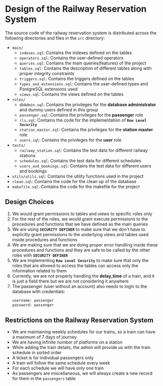# Design of the Railway Reservation System

The source code of the railway reservation system is distributed across the following directories and files in the `src` directory:

-   `main/`
    -   `indexes.sql`: Contains the indexes defined on the tables
    -   `operators.sql`: Contains the user-defined operators
    -   `queries.sql`: Contains the main queries(features) of the project
    -   `tables.sql`: Contains the description of different tables along with proper integrity constraints
    -   `triggers.sql`: Contains the triggers defined on the tables
    -   `types_and_extensions.sql`: Contains the user-defined types and PostgreSQL extensions used
    -   `views.sql`: Contains the views defined on the tables
-   `roles/`
    -   `dbAdmin.sql`: Contains the privileges for the **database administrator** and dummy users defined in this group
    -   `passenger.sql`: Contains the privileges for the **passenger** role
    -   `rls.sql`: Contains the code for the implementation of **`Row Level Security`**
    -   `station_master.sql`: Contains the privileges for the **station master** role
    -   `users.sql`: Contains the privileges for the **user** role
-   `tests/`
    -   `railway_station.sql`: Contains the test data for different railway stations
    -   `schedules.sql`: Contains the test data for different schedules
    -   `users_and_bookings.sql`: Contains the test data for different users and bookings
-   `utils/utils.sql`: Contains the utility functions used in the project
-   `clean.sql`: Contains the code for the clean up of the database
-   `makefile.sql`: Contains the code for the makefile for the project

## Design Choices

1. We would grant permissions to tables and views to specific roles only
2. For the rest of the roles, we would grant execute permissions to the procedures and functions that we have defined as the main queries
3. We are using **`SECURITY DEFINER`** to make sure that we don't have to explicitly grant permissions to the underlying views and tables used inside procedures and functions
4. We are making sure that we are doing proper error handling inside these procedures and functions and they are safe to be called by the other roles with **`SECURITY DEFINER`**
5. We are implementing **`Row Level Security`** to make sure that only the roles that are allowed to access the tables can access only the information related to them
6. Currently, we are not properly handling the **delay_time** of a train, and it is just a field there but we are not considering it anywhere
7. The passenger (user without an account) also needs to login to the database with credentials:
   ```sh
   username: passenger
   password: passenger
   ```

## Restrictions on the Railway Reservation System

-   We are maintaining weekly schedules for our trains, so a train can have a maximum of 7 days of journey
-   We are having infinite number of platforms on a station
-   While adding the train details, the admin will provide us with the train schedule in sorted order
-   A ticket is for individual passengers only
-   A train will follow the same schedule every week
-   For each schedule we will have only one train
-   As passengers are miscellaneous, we will always create a new record for them in the `passengers` table
